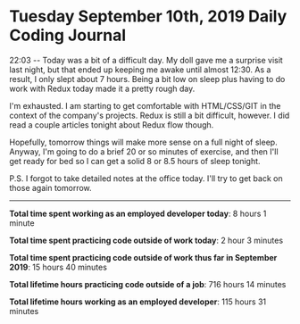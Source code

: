 # Tuesday September 10th, 2019 Daily Coding Journal

22:03 -- Today was a bit of a difficult day. My doll gave me a surprise visit last night, but that ended up
keeping me awake until almost 12:30. As a result, I only slept about 7 hours. Being a bit low on sleep plus having to do work with Redux today made it a pretty rough day.

I'm exhausted. I am starting to get comfortable with HTML/CSS/GIT in the context of the company's projects. Redux is still a bit difficult, however. I did read a couple articles tonight about Redux flow though.

Hopefully, tomorrow things will make more sense on a full night of sleep. Anyway, I'm going to do a brief 20 or so minutes of exercise, and then I'll get ready for bed so I can get a solid 8 or 8.5 hours of sleep tonight.

P.S. I forgot to take detailed notes at the office today. I'll try to get back on those again tomorrow.
___
**Total time spent working as an employed developer today**: 8 hours 1 minute

**Total time spent practicing code outside of work today**: 2 hour 3 minutes

**Total time spent practicing code outside of work thus far in September 2019**: 15 hours 40 minutes

**Total lifetime hours practicing code outside of a job**: 716 hours 14 minutes

**Total lifetime hours working as an employed developer**: 115 hours 31 minutes